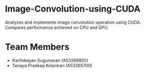 # Image-Convolution-using-CUDA
Analyzes and implements image convolution operation using CUDA. Compares performance achieved on CPU and GPU.

# Team Members
-	Karthikeyan Sugumaran (A53269850)
-	Tanaya Pradeep Kolankari (A53265700)

